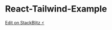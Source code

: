 # React-Tailwind-Example

[Edit on StackBlitz ⚡️](https://stackblitz.com/edit/react-tailwind-9mcuuf)